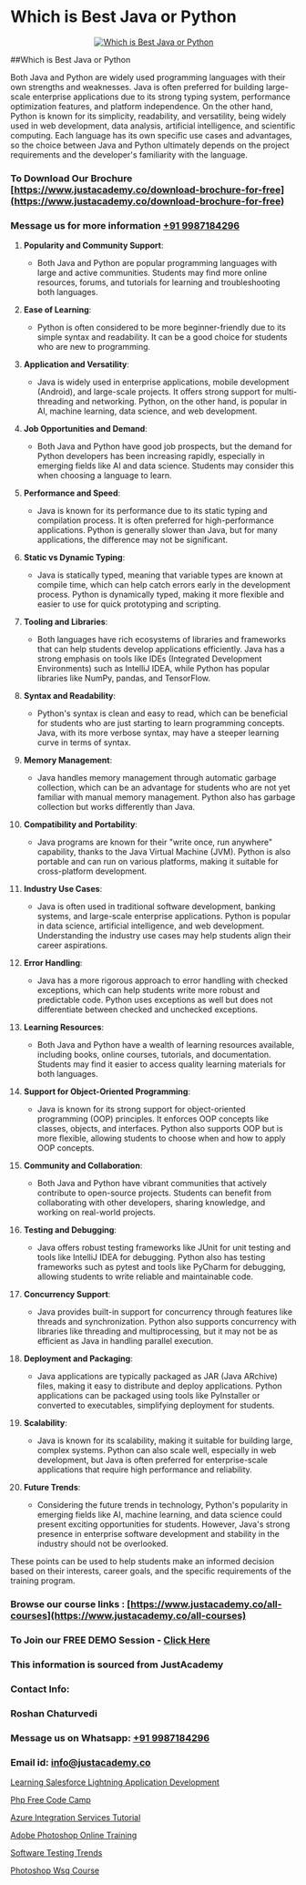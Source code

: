 # Which is Best Java or Python

<p align="center">
  <a href="https://justacademy.co/course-detail/python-training">
    <img src="https://justacademy.co/storage2/course_image/1709713400_course_image.webp" alt="Which is Best Java or Python">
  </a>
</p>
##Which is Best Java or Python

Both Java and Python are widely used programming languages with their own strengths and weaknesses. Java is often preferred for building large-scale enterprise applications due to its strong typing system, performance optimization features, and platform independence. On the other hand, Python is known for its simplicity, readability, and versatility, being widely used in web development, data analysis, artificial intelligence, and scientific computing. Each language has its own specific use cases and advantages, so the choice between Java and Python ultimately depends on the project requirements and the developer's familiarity with the language.
### To Download Our Brochure [https://www.justacademy.co/download-brochure-for-free](https://www.justacademy.co/download-brochure-for-free)
### Message us for more information [+91 9987184296](https://api.whatsapp.com/send?phone=919987184296)
1) **Popularity and Community Support**:
    - Both Java and Python are popular programming languages with large and active communities. Students may find more online resources, forums, and tutorials for learning and troubleshooting both languages.

2) **Ease of Learning**:
    - Python is often considered to be more beginner-friendly due to its simple syntax and readability. It can be a good choice for students who are new to programming.

3) **Application and Versatility**:
    - Java is widely used in enterprise applications, mobile development (Android), and large-scale projects. It offers strong support for multi-threading and networking. Python, on the other hand, is popular in AI, machine learning, data science, and web development.

4) **Job Opportunities and Demand**:
    - Both Java and Python have good job prospects, but the demand for Python developers has been increasing rapidly, especially in emerging fields like AI and data science. Students may consider this when choosing a language to learn.

5) **Performance and Speed**:
    - Java is known for its performance due to its static typing and compilation process. It is often preferred for high-performance applications. Python is generally slower than Java, but for many applications, the difference may not be significant.

6) **Static vs Dynamic Typing**:
    - Java is statically typed, meaning that variable types are known at compile time, which can help catch errors early in the development process. Python is dynamically typed, making it more flexible and easier to use for quick prototyping and scripting.

7) **Tooling and Libraries**:
    - Both languages have rich ecosystems of libraries and frameworks that can help students develop applications efficiently. Java has a strong emphasis on tools like IDEs (Integrated Development Environments) such as IntelliJ IDEA, while Python has popular libraries like NumPy, pandas, and TensorFlow.

8) **Syntax and Readability**:
    - Python's syntax is clean and easy to read, which can be beneficial for students who are just starting to learn programming concepts. Java, with its more verbose syntax, may have a steeper learning curve in terms of syntax.

9) **Memory Management**:
    - Java handles memory management through automatic garbage collection, which can be an advantage for students who are not yet familiar with manual memory management. Python also has garbage collection but works differently than Java.

10) **Compatibility and Portability**:
    - Java programs are known for their "write once, run anywhere" capability, thanks to the Java Virtual Machine (JVM). Python is also portable and can run on various platforms, making it suitable for cross-platform development.

11) **Industry Use Cases**:
    - Java is often used in traditional software development, banking systems, and large-scale enterprise applications. Python is popular in data science, artificial intelligence, and web development. Understanding the industry use cases may help students align their career aspirations.

12) **Error Handling**:
    - Java has a more rigorous approach to error handling with checked exceptions, which can help students write more robust and predictable code. Python uses exceptions as well but does not differentiate between checked and unchecked exceptions.

13) **Learning Resources**:
    - Both Java and Python have a wealth of learning resources available, including books, online courses, tutorials, and documentation. Students may find it easier to access quality learning materials for both languages.

14) **Support for Object-Oriented Programming**:
    - Java is known for its strong support for object-oriented programming (OOP) principles. It enforces OOP concepts like classes, objects, and interfaces. Python also supports OOP but is more flexible, allowing students to choose when and how to apply OOP concepts.

15) **Community and Collaboration**:
    - Both Java and Python have vibrant communities that actively contribute to open-source projects. Students can benefit from collaborating with other developers, sharing knowledge, and working on real-world projects.

16) **Testing and Debugging**:
    - Java offers robust testing frameworks like JUnit for unit testing and tools like IntelliJ IDEA for debugging. Python also has testing frameworks such as pytest and tools like PyCharm for debugging, allowing students to write reliable and maintainable code.

17) **Concurrency Support**:
    - Java provides built-in support for concurrency through features like threads and synchronization. Python also supports concurrency with libraries like threading and multiprocessing, but it may not be as efficient as Java in handling parallel execution.

18) **Deployment and Packaging**:
    - Java applications are typically packaged as JAR (Java ARchive) files, making it easy to distribute and deploy applications. Python applications can be packaged using tools like PyInstaller or converted to executables, simplifying deployment for students.

19) **Scalability**:
    - Java is known for its scalability, making it suitable for building large, complex systems. Python can also scale well, especially in web development, but Java is often preferred for enterprise-scale applications that require high performance and reliability.

20) **Future Trends**:
    - Considering the future trends in technology, Python's popularity in emerging fields like AI, machine learning, and data science could present exciting opportunities for students. However, Java's strong presence in enterprise software development and stability in the industry should not be overlooked.

These points can be used to help students make an informed decision based on their interests, career goals, and the specific requirements of the training program.

### Browse our course links : [https://www.justacademy.co/all-courses](https://www.justacademy.co/all-courses) 
### To Join our FREE DEMO Session - [Click Here](https://www.justacademy.co/register-for-course-demo)


### This information is sourced from JustAcademy
### Contact Info:
### Roshan Chaturvedi
### Message us on Whatsapp: [+91 9987184296](https://api.whatsapp.com/send?phone=919987184296)
### Email id: [info@justacademy.co](mailto:info@justacademy.co)
                
[Learning Salesforce Lightning Application Development](https://www.linkedin.com/pulse/learning-salesforce-lightning-application-development-jwxdc?trackingId=Vxru5gNqJNFh4H6z4jNjDw%3D%3D&lipi=urn%3Ali%3Apage%3Ad_flagship3_showcase_admin%3BJUoY9p%2BbQrqxVPWmOWmq6Q%3D%3D)

[Php Free Code Camp](https://www.linkedin.com/pulse/php-free-code-camp-justacademy-chennai-1js8f?trackingId=QbJanz9UIXlN%2FmwjgRxHkg%3D%3D&lipi=urn%3Ali%3Apage%3Ad_flagship3_company_admin%3BmbbduqyAR32m%2BKWos2V1hw%3D%3D)

[Azure Integration Services Tutorial](https://medium.com/@ranepooja/azure-integration-services-tutorial-5997a110e5a4)

[Adobe Photoshop Online Training](https://medium.com/@akanshapatil/adobe-photoshop-online-training-09bce79589d1)

[Software Testing Trends](https://justacademyin.github.io/justacademy/software-testing-trends)

[Photoshop Wsq Course](https://justacademyin.github.io/justacademy/photoshop-wsq-course)

